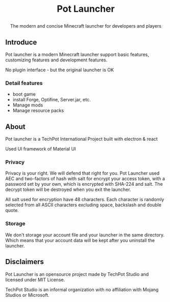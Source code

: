 # <p align="center">Pot Launcher</p>

<p align="center">The modern and concise Minecraft launcher for developers and players </p>

## Introduce

Pot launcher is a modern Minecraft launcher support basic features, customizing features and development features.

No plugin interface - but the original launcher is OK

### Detail features

- boot game
- install Forge, Optifine, Server.jar, etc.
- Manage mods
- Manage resource packs

## About

Pot launcher is a TechPot International Project built with electron & react

Used UI framework of Material UI

### Privacy

Privacy is your right. We will defend that right for you.
Pot Launcher used AEC and two-factors of hash with salt for encrypt your access token, with a password set by your own, which is encrypted with SHA-224 and salt.
The decrypt token will be destroyed when you exit the launcher.

All salt used for encryption have 48 characters. 
Each character is randomly selected from all ASCII characters excluding space, backslash and double quote.

### Storage

We don't storage your account file and your launcher in the same directory.
Which means that your account data will be kept after you uninstall the launcher.

## Disclaimers

Pot Launcher is an opensource project made by TechPot Studio and licensed under MIT License.

TechPot Studio is an informal organization with no affiliation with Mojang Studios or Microsoft.
